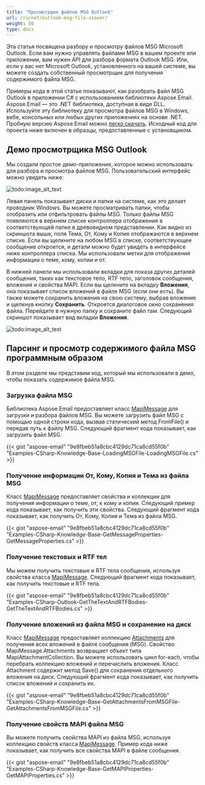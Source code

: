 ```yaml
---
title: "Просмотрщик файлов MSG Outlook"
url: /ru/net/outlook-msg-file-viewer/
weight: 50
type: docs
---
```



Эта статья посвящена разбору и просмотру файлов MSG Microsoft Outlook. Если вам нужно управлять файлами MSG в вашем проекте или приложении, вам нужен API для разбора формата Outlook MSG. Или, если у вас нет Microsoft Outlook, установленного на вашей системе, вы можете создать собственный просмотрщик для получения содержимого файла MSG.

Примеры кода в этой статье показывают, как разобрать файл MSG Outlook в приложении C# с использованием библиотеки Aspose.Email. Aspose.Email — это .NET библиотека, доступная в виде DLL. Используйте эту библиотеку для просмотра файлов MSG в Windows, вебе, консольных или любых других приложениях на основе .NET. Пробную версию Aspose.Email можно [легко скачать](http://www.aspose.com/downloads/email/net). Исходный код для проекта ниже включен в образцы, предоставленные с установщиком.
## **Демо просмотрщика MSG Outlook**
Мы создали простое демо-приложение, которое можно использовать для разбора и просмотра файлов MSG. Пользовательский интерфейс можно увидеть ниже:

![todo:image_alt_text](outlook-msg-file-viewer_1.png)



Левая панель показывает диски и папки на системе, как это делает проводник Windows. Вы можете просматривать папки, чтобы отобразить или отфильтровать файлы MSG. Только файлы MSG появляются в верхнем списке контроллера отображения в соответствующей папке в древовидном представлении. Как видно из скриншота выше, поля Тема, От, Кому и Копия отображаются в верхнем списке. Если вы щелкните на любом MSG в списке, соответствующее сообщение откроется, и детали можно будет увидеть в интерфейсе ниже контроллера списка. Мы использовали метки для отображения информации о теме, кому, копии и от.

В нижней панели мы использовали вкладки для показа других деталей сообщения, таких как текстовое тело, RTF тело, заголовок сообщения, вложения и свойства MAPI. Если вы щелкните на вкладку **Вложения**, она показывает список вложений в файле MSG (если они есть). Вы также можете сохранить вложения на свою систему, выбрав вложение и щелкнув кнопку **Сохранить**. Откроется диалоговое окно сохранения файла. Перейдите в нужную папку и сохраните файл там. Следующий скриншот показывает вид вкладки **Вложения**.

![todo:image_alt_text](outlook-msg-file-viewer_2.png)
## **Парсинг и просмотр содержимого файла MSG программным образом**
В этом разделе мы представим код, который мы использовали в демо, чтобы показать содержимое файла MSG.
### **Загрузка файла MSG**
Библиотека Aspose.Email предоставляет класс [MapiMessage](https://apireference.aspose.com/email/net/aspose.email.mapi/mapimessage) для загрузки и разбора файлов MSG. Вы можете загрузить файл MSG с помощью одной строки кода, вызвав статический метод FromFile() и передав путь к файлу MSG. Следующий фрагмент кода показывает, как загрузить файл MSG.

{{< gist "aspose-email" "9e8fbeb51a8cbc4129dc71ca8cd55f0b" "Examples-CSharp-Knowledge-Base-LoadingMSGFile-LoadingMSGFile.cs" >}}
### **Получение информации От, Кому, Копия и Тема из файла MSG**
Класс [MapiMessage](https://apireference.aspose.com/email/net/aspose.email.mapi/mapimessage) предоставляет свойства и коллекции для получения информации о теме, от, к кому и копии. Следующий пример кода показывает, как получить эти свойства. Следующий фрагмент кода показывает, как получить От, Кому, Копия и Тема из файла MSG.

{{< gist "aspose-email" "9e8fbeb51a8cbc4129dc71ca8cd55f0b" "Examples-CSharp-Knowledge-Base-GetMessageProperties-GetMessageProperties.cs" >}}
### **Получение текстовых и RTF тел**
Мы можем получить текстовые и RTF тела сообщения, используя свойства класса [MapiMessage](https://apireference.aspose.com/email/net/aspose.email.mapi/mapimessage). Следующий фрагмент кода показывает, как получить текстовые и RTF тела.

{{< gist "aspose-email" "9e8fbeb51a8cbc4129dc71ca8cd55f0b" "Examples-CSharp-Outlook-GetTheTextAndRTFBodies-GetTheTextAndRTFBodies.cs" >}}
### **Получение вложений из файла MSG и сохранение на диск**
Класс [MapiMessage](https://apireference.aspose.com/email/net/aspose.email.mapi/mapimessage) предоставляет коллекцию [Attachments](https://apireference.aspose.com/email/net/aspose.email.mapi/mapimessageitembase/properties/attachments) для получения всех вложений в файле сообщения (MSG). Свойство MapiMessage.Attachments возвращает объект типа MapiAttachmentCollection. Вы можете использовать цикл for-each, чтобы перебрать коллекцию вложений и перечислить вложения. Класс Attachment содержит метод Save() для сохранения отдельного вложения на диск. Следующий фрагмент кода показывает, как получить список вложений и сохранить их.

{{< gist "aspose-email" "9e8fbeb51a8cbc4129dc71ca8cd55f0b" "Examples-CSharp-Knowledge-Base-GetAttachmentsFromMSGFile-GetAttachmentsFromMSGFile.cs" >}}
### **Получение свойств MAPI файла MSG**
Вы можете получить свойства MAPI из файла MSG, используя коллекцию свойств класса [MapiMessage](https://apireference.aspose.com/email/net/aspose.email.mapi/mapimessage). Пример кода ниже показывает, как получить все свойства MAPI в файле сообщения.

{{< gist "aspose-email" "9e8fbeb51a8cbc4129dc71ca8cd55f0b" "Examples-CSharp-Knowledge-Base-GetMAPIProperties-GetMAPIProperties.cs" >}}